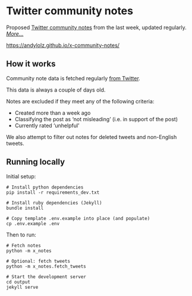 # Twitter community notes

Proposed [Twitter community notes](https://twitter.com/i/communitynotes/download-data) from the last week, updated regularly. _[More…](#how-it-works)_

https://andylolz.github.io/x-community-notes/

## How it works

Community note data is fetched regularly [from Twitter](https://twitter.com/i/communitynotes/download-data).

This data is always a couple of days old.

Notes are excluded if they meet any of the following criteria:

* Created more than a week ago
* Classifying the post as ‘not misleading’ (i.e. in support of the post)
* Currently rated ‘unhelpful’

We also attempt to filter out notes for deleted tweets and non-English tweets.

## Running locally

Initial setup:

```shell
# Install python dependencies
pip install -r requirements_dev.txt

# Install ruby dependencies (Jekyll)
bundle install

# Copy template .env.example into place (and populate)
cp .env.example .env
```

Then to run:

```shell
# Fetch notes
python -m x_notes

# Optional: fetch tweets
python -m x_notes.fetch_tweets

# Start the development server
cd output
jekyll serve
```
